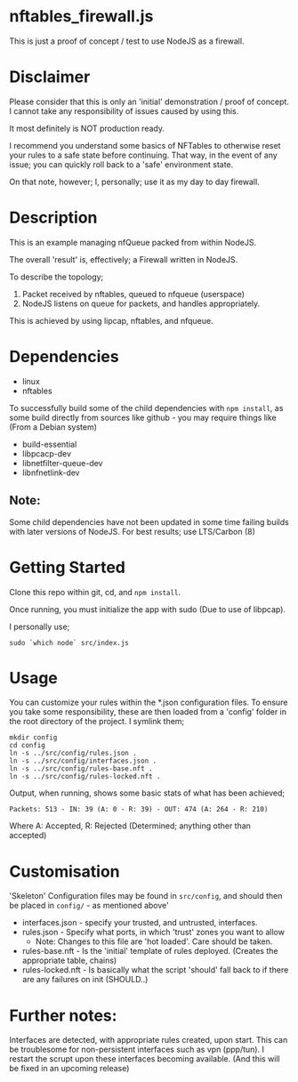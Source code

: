 # nftables_firewall.js
This is just a proof of concept / test to use NodeJS as a firewall.

# Disclaimer
Please consider that this is only an 'initial' demonstration / proof of
concept. I cannot take any responsibility of issues caused by using this.

It most definitely is NOT production ready.

I recommend you understand some basics of NFTables to otherwise reset your
rules to a safe state before continuing. That way, in the event of any
issue; you can quickly roll back to a 'safe' environment state.

On that note, however; I, personally; use it as my day to day firewall.

# Description
This is an example managing nfQueue packed from within NodeJS.

The overall 'result' is, effectively; a Firewall written in NodeJS.

To describe the topology;
1) Packet received by nftables, queued to nfqueue (userspace)
2) NodeJS listens on queue for packets, and handles appropriately.

This is achieved by using lipcap, nftables, and nfqueue.

# Dependencies
* linux
* nftables

To successfully build some of the child dependencies with `npm install`, as
some build directly from sources like github - you may require things like
(From a Debian system)
* build-essential
* libpcacp-dev
* libnetfilter-queue-dev
* libnfnetlink-dev

## Note:
Some child dependencies have not been updated in some time failing builds
with later versions of NodeJS. For best results; use LTS/Carbon (8)

# Getting Started
Clone this repo within git, cd, and `npm install`.

Once running, you must initialize the app with sudo (Due to use of libpcap).

I personally use;

```sudo `which node` src/index.js```

# Usage
You can customize your rules within the *.json configuration files. To
ensure you take some responsibility, these are then loaded from a 'config'
folder in the root directory of the project. I symlink them;
```
mkdir config
cd config
ln -s ../src/config/rules.json .
ln -s ../src/config/interfaces.json .
ln -s ../src/config/rules-base.nft .
ln -s ../src/config/rules-locked.nft .
```

Output, when running, shows some basic stats of what has been achieved;

`Packets: 513 - IN: 39 (A: 0 - R: 39) - OUT: 474 (A: 264 - R: 210)`

Where A: Accepted, R: Rejected (Determined; anything other than accepted)

# Customisation
'Skeleton' Configuration files may be found in `src/config`, and should
then be placed in `config/` - as mentioned above'
* interfaces.json - specify your trusted, and untrusted, interfaces.
* rules.json - Specify what ports, in which 'trust' zones you want to allow
  * Note: Changes to this file are 'hot loaded'. Care should be taken.
* rules-base.nft - Is the 'initial' template of rules deployed. (Creates the
appropriate table, chains)
* rules-locked.nft - Is basically what the script 'should' fall back to
if there are any failures on init (SHOULD..)

# Further notes:
Interfaces are detected, with appropriate rules created, upon start. This
can be troublesome for non-persistent interfaces such as vpn (ppp/tun). I
restart the scrupt upon these interfaces becoming available. (And this will
be fixed in an upcoming release)
